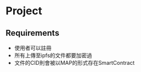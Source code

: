 # Project
## Requirements
  * 使用者可以註冊
  * 所有上傳至ipfs的文件都要加密過
  * 文件的CID則會被以MAP的形式存在SmartContract
    
